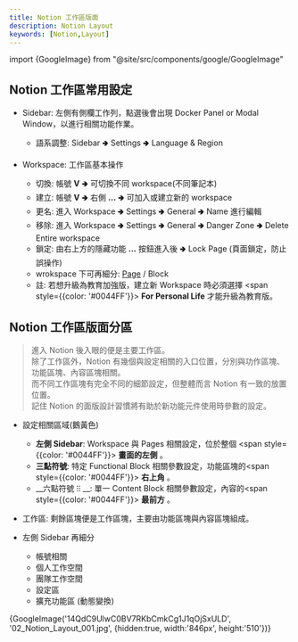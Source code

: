 ```yaml
---
title: Notion 工作區版面
description: Notion Layout
keywords: [Notion,Layout]
---
```

import {GoogleImage} from "@site/src/components/google/GoogleImage"


## Notion 工作區常用設定
* Sidebar: 左側有側欄工作列，點選後會出現 Docker Panel or Modal Window，以進行相關功能作業。
    * 語系調整: Sidebar 🢂 Settings 🢂 Language & Region  
     
* Workspace: 工作區基本操作  
    * 切換: 帳號 __V__  🢂 可切換不同 workspace(不同筆記本)  
    * 建立: 帳號 __V__ 🢂 右側 __...__ 🢂 可加入或建立新的 workspace  
    * 更名: 進入 Workspace 🢂 Settings 🢂 General 🢂 Name 進行編輯
    * 移除: 進入 Workspace 🢂 Settings 🢂 General 🢂 Danger Zone 🢂 Delete Entire workspace
    * 鎖定: 由右上方的隱藏功能 __...__ 按鈕進入後 🢂 Lock Page (頁面鎖定，防止誤操作)  
    * wrokspace 下可再細分: [Page](./Notion_Page) / Block 
    * 註: 若想升級為教育加強版，建立新 Workspace 時必須選擇 <span style={{color: '#0044FF'}}> __For Personal Life__ </span>才能升級為教育版。


## Notion 工作區版面分區
> 進入 Notion 後入眼的便是主要工作區。 <br/>
> 除了工作區外，Notion 有幾個與設定相關的入口位置，分別與功作區塊、功能區塊、內容區塊相關。 <br/>
> 而不同工作區塊有完全不同的細節設定，但整體而言 Notion 有一致的放置位置。  <br/>
> 記住 Notion 的面版設計習慣將有助於新功能元件使用時參數的設定。  

* 設定相關區域(鵝黃色)
    * __左側 Sidebar__: Workspace 與 Pages 相關設定，位於整個 <span style={{color: '#0044FF'}}> **畫面的左側** </span> 。
    * __三點符號__: 特定 Functional  Block 相關參數設定，功能區塊的<span style={{color: '#0044FF'}}> **右上角** </span>。
    * __六點符號 ⁝⁝ __: 單一 Content Block 相關參數設定，內容的<span style={{color: '#0044FF'}}> **最前方** </span>。

    
* 工作區: 剩餘區塊便是工作區塊，主要由功能區塊與內容區塊組成。

* 左側 Sidebar 再細分
    * 帳號相關
    * 個人工作空間
    * 團隊工作空間
    * 設定區
    * 擴充功能區 (動態變換)


<span>
 {GoogleImage('14QdC9UlwC0BV7RKbCmkCg1J1qOjSxULD', '02_Notion_Layout_001.jpg', {hidden:true, width:'846px', height:'510'})}
</span>